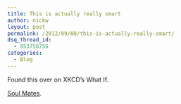 ```yaml
---
title: This is actually really smart
author: nickw
layout: post
permalink: /2012/09/08/this-is-actually-really-smart/
dsq_thread_id:
  - 853756756
categories:
  - Blog
---
```

Found this over on XKCD&#8217;s What If.

[Soul Mates][1].

 [1]: http://what-if.xkcd.com/9/